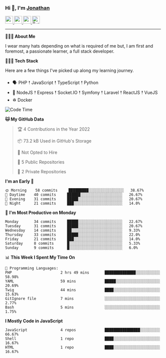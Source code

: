 ### Hi 👋, I'm [Jonathan](https://jonathan-d.ch) 

<p>
  <a href="https://www.twitter.com/redkill2108">
    <img src="https://img.shields.io/badge/twitter-%231DA1F2.svg?&style=for-the-badge&logo=twitter&logoColor=white" height=25>
  </a>
  <a href="https://www.linkedin.com/in/jdebetaz">
    <img src="https://img.shields.io/badge/linkedin-%230077B5.svg?&style=for-the-badge&logo=linkedin&logoColor=white" height=25>
  </a>
  <a href="https://www.instagram.com/jdebetaz/">
    <img src="https://img.shields.io/badge/instagram-%23E4405F.svg?&style=for-the-badge&logo=instagram&logoColor=white" height=25>
  </a>
  <a href="https://wakatime.com/@5c95ead1-71ee-4ecc-9a32-6c2b293dd432">
    <img src="https://wakatime.com/badge/user/5c95ead1-71ee-4ecc-9a32-6c2b293dd432.svg?style=for-the-badge" height=25 alt="Total time coded since Aug 23 2019" />
  </a>
</p>

-------

**🙋🏻‍♂️ About Me** 

<p>I wear many hats depending on what is required of me but, I am first and foremost, a passionate learner, a full stack developer.</p>

**👨🏻‍💻 Tech Stack** 

<p>Here are a few things I've picked up along my learning journey.</p>

- 🗣 PHP 𒑰 JavaScript 𒑰 TypeScript 𒑰 Python
- 🎒 NodeJS 𒑰 Express 𒑰 Socket.IO 𒑰 Symfony 𒑰 Laravel 𒑰 ReactJS 𒑰 VueJS
- ♽ Docker

<!--START_SECTION:waka-->
![Code Time](http://img.shields.io/badge/Code%20Time-411%20hrs%2040%20mins-blue)

**🐱 My GitHub Data** 

> 🏆 4 Contributions in the Year 2022
 > 
> 📦 73.2 kB Used in GitHub's Storage 
 > 
> 🚫 Not Opted to Hire
 > 
> 📜 5 Public Repositories 
 > 
> 🔑 2 Private Repositories  
 > 
**I'm an Early 🐤** 

```text
🌞 Morning    58 commits     █████████░░░░░░░░░░░░░░░░   38.67% 
🌆 Daytime    40 commits     ██████░░░░░░░░░░░░░░░░░░░   26.67% 
🌃 Evening    31 commits     █████░░░░░░░░░░░░░░░░░░░░   20.67% 
🌙 Night      21 commits     ███░░░░░░░░░░░░░░░░░░░░░░   14.0%

```
📅 **I'm Most Productive on Monday** 

```text
Monday       34 commits     █████░░░░░░░░░░░░░░░░░░░░   22.67% 
Tuesday      31 commits     █████░░░░░░░░░░░░░░░░░░░░   20.67% 
Wednesday    14 commits     ██░░░░░░░░░░░░░░░░░░░░░░░   9.33% 
Thursday     33 commits     █████░░░░░░░░░░░░░░░░░░░░   22.0% 
Friday       21 commits     ███░░░░░░░░░░░░░░░░░░░░░░   14.0% 
Saturday     8 commits      █░░░░░░░░░░░░░░░░░░░░░░░░   5.33% 
Sunday       9 commits      █░░░░░░░░░░░░░░░░░░░░░░░░   6.0%

```


📊 **This Week I Spent My Time On** 

```text
💬 Programming Languages: 
PHP                      2 hrs 49 mins       ██████████████░░░░░░░░░░░   58.98% 
YAML                     59 mins             █████░░░░░░░░░░░░░░░░░░░░   20.69% 
Twig                     44 mins             ████░░░░░░░░░░░░░░░░░░░░░   15.63% 
GitIgnore file           7 mins              ░░░░░░░░░░░░░░░░░░░░░░░░░   2.77% 
Bash                     5 mins              ░░░░░░░░░░░░░░░░░░░░░░░░░   1.75%

```

**I Mostly Code in JavaScript** 

```text
JavaScript               4 repos             ████████████████░░░░░░░░░   66.67% 
Shell                    1 repo              ████░░░░░░░░░░░░░░░░░░░░░   16.67% 
HTML                     1 repo              ████░░░░░░░░░░░░░░░░░░░░░   16.67%

```



<!--END_SECTION:waka-->
